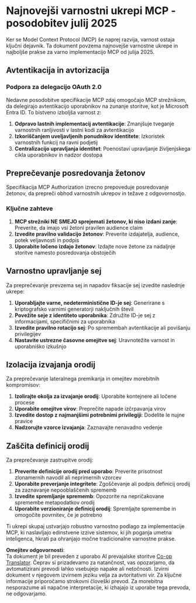 <!--
CO_OP_TRANSLATOR_METADATA:
{
  "original_hash": "b59b477037dc1dd6b1740a0420f3be14",
  "translation_date": "2025-07-17T13:40:16+00:00",
  "source_file": "02-Security/mcp-security-controls-2025.md",
  "language_code": "sl"
}
-->
# Najnovejši varnostni ukrepi MCP - posodobitev julij 2025

Ker se Model Context Protocol (MCP) še naprej razvija, varnost ostaja ključni dejavnik. Ta dokument povzema najnovejše varnostne ukrepe in najboljše prakse za varno implementacijo MCP od julija 2025.

## Avtentikacija in avtorizacija

### Podpora za delegacijo OAuth 2.0

Nedavne posodobitve specifikacije MCP zdaj omogočajo MCP strežnikom, da delegirajo avtentikacijo uporabnikov na zunanje storitve, kot je Microsoft Entra ID. To bistveno izboljša varnost z:

1. **Odpravo lastnih implementacij avtentikacije**: Zmanjšuje tveganje varnostnih ranljivosti v lastni kodi za avtentikacijo  
2. **Izkoriščanjem uveljavljenih ponudnikov identitete**: Izkoristek varnostnih funkcij na ravni podjetij  
3. **Centralizacijo upravljanja identitet**: Poenostavi upravljanje življenjskega cikla uporabnikov in nadzor dostopa  

## Preprečevanje posredovanja žetonov

Specifikacija MCP Authorization izrecno prepoveduje posredovanje žetonov, da prepreči obhod varnostnih ukrepov in težave z odgovornostjo.

### Ključne zahteve

1. **MCP strežniki NE SMEJO sprejemati žetonov, ki niso izdani zanje**: Preverite, da imajo vsi žetoni pravilen audience claim  
2. **Izvedite pravilno validacijo žetonov**: Preverite izdajatelja, audience, potek veljavnosti in podpis  
3. **Uporabite ločeno izdajo žetonov**: Izdajte nove žetone za nadaljnje storitve namesto posredovanja obstoječih  

## Varnostno upravljanje sej

Za preprečevanje prevzema sej in napadov fiksacije sej izvedite naslednje ukrepe:

1. **Uporabljajte varne, nedeterministične ID-je sej**: Generirane s kriptografsko varnimi generatorji naključnih števil  
2. **Povežite seje z identiteto uporabnika**: Združite ID-je sej z informacijami, specifičnimi za uporabnika  
3. **Izvedite pravilno rotacijo sej**: Po spremembah avtentikacije ali povišanju privilegijev  
4. **Nastavite ustrezne časovne omejitve sej**: Uravnotežite varnost in uporabniško izkušnjo  

## Izolacija izvajanja orodij

Za preprečevanje lateralnega premikanja in omejitev morebitnih kompromisov:

1. **Izolirajte okolja za izvajanje orodij**: Uporabite kontejnere ali ločene procese  
2. **Uporabite omejitve virov**: Preprečite napade izčrpavanja virov  
3. **Izvedite dostop z najmanjšimi potrebnimi privilegiji**: Dodelite le nujne pravice  
4. **Nadzorujte vzorce izvajanja**: Zaznavajte nenavadno vedenje  

## Zaščita definicij orodij

Za preprečevanje zastrupitve orodij:

1. **Preverite definicije orodij pred uporabo**: Preverite prisotnost zlonamernih navodil ali neprimernih vzorcev  
2. **Uporabite preverjanje integritete**: Zgoščevanje ali podpis definicij orodij za zaznavanje nepooblaščenih sprememb  
3. **Izvedite spremljanje sprememb**: Opozorite na nepričakovane spremembe metapodatkov orodij  
4. **Uporabite verzioniranje definicij orodij**: Spremljajte spremembe in omogočite povrnitev, če je potrebno  

Ti ukrepi skupaj ustvarjajo robustno varnostno podlago za implementacije MCP, ki naslavljajo edinstvene izzive sistemov, ki jih poganja umetna inteligenca, hkrati pa ohranjajo močne tradicionalne varnostne prakse.

**Omejitev odgovornosti**:  
Ta dokument je bil preveden z uporabo AI prevajalske storitve [Co-op Translator](https://github.com/Azure/co-op-translator). Čeprav si prizadevamo za natančnost, vas opozarjamo, da avtomatizirani prevodi lahko vsebujejo napake ali netočnosti. Izvirni dokument v njegovem izvirnem jeziku velja za avtoritativni vir. Za ključne informacije priporočamo strokovni človeški prevod. Za morebitna nesporazume ali napačne interpretacije, ki izhajajo iz uporabe tega prevoda, ne odgovarjamo.